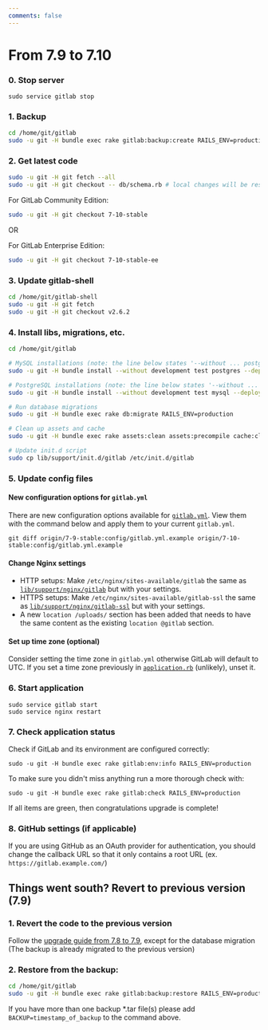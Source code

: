 ```yaml
---
comments: false
---
```


# From 7.9 to 7.10

### 0. Stop server

    sudo service gitlab stop

### 1. Backup

```bash
cd /home/git/gitlab
sudo -u git -H bundle exec rake gitlab:backup:create RAILS_ENV=production
```

### 2. Get latest code

```bash
sudo -u git -H git fetch --all
sudo -u git -H git checkout -- db/schema.rb # local changes will be restored automatically
```

For GitLab Community Edition:

```bash
sudo -u git -H git checkout 7-10-stable
```

OR

For GitLab Enterprise Edition:

```bash
sudo -u git -H git checkout 7-10-stable-ee
```

### 3. Update gitlab-shell

```bash
cd /home/git/gitlab-shell
sudo -u git -H git fetch
sudo -u git -H git checkout v2.6.2
```

### 4. Install libs, migrations, etc.

```bash
cd /home/git/gitlab

# MySQL installations (note: the line below states '--without ... postgres')
sudo -u git -H bundle install --without development test postgres --deployment

# PostgreSQL installations (note: the line below states '--without ... mysql')
sudo -u git -H bundle install --without development test mysql --deployment

# Run database migrations
sudo -u git -H bundle exec rake db:migrate RAILS_ENV=production

# Clean up assets and cache
sudo -u git -H bundle exec rake assets:clean assets:precompile cache:clear RAILS_ENV=production

# Update init.d script
sudo cp lib/support/init.d/gitlab /etc/init.d/gitlab
```

### 5. Update config files

#### New configuration options for `gitlab.yml`

There are new configuration options available for [`gitlab.yml`][yaml]. View them with the command below and apply them to your current `gitlab.yml`.

```
git diff origin/7-9-stable:config/gitlab.yml.example origin/7-10-stable:config/gitlab.yml.example
```

#### Change Nginx settings

- HTTP setups: Make `/etc/nginx/sites-available/gitlab` the same as [`lib/support/nginx/gitlab`][nginx] but with your settings.
- HTTPS setups: Make `/etc/nginx/sites-available/gitlab-ssl` the same as [`lib/support/nginx/gitlab-ssl`][nginx-ssl] but with your settings.
- A new `location /uploads/` section has been added that needs to have the same content as the existing `location @gitlab` section.

#### Set up time zone (optional)

Consider setting the time zone in `gitlab.yml` otherwise GitLab will default to UTC. If you set a time zone previously in [`application.rb`][app] (unlikely), unset it.

### 6. Start application

    sudo service gitlab start
    sudo service nginx restart

### 7. Check application status

Check if GitLab and its environment are configured correctly:

    sudo -u git -H bundle exec rake gitlab:env:info RAILS_ENV=production

To make sure you didn't miss anything run a more thorough check with:

    sudo -u git -H bundle exec rake gitlab:check RAILS_ENV=production

If all items are green, then congratulations upgrade is complete!

### 8. GitHub settings (if applicable)

If you are using GitHub as an OAuth provider for authentication, you should change the callback URL so that it
only contains a root URL (ex. `https://gitlab.example.com/`)

## Things went south? Revert to previous version (7.9)

### 1. Revert the code to the previous version
Follow the [upgrade guide from 7.8 to 7.9](7.8-to-7.9.md), except for the database migration
(The backup is already migrated to the previous version)

### 2. Restore from the backup:

```bash
cd /home/git/gitlab
sudo -u git -H bundle exec rake gitlab:backup:restore RAILS_ENV=production
```
If you have more than one backup *.tar file(s) please add `BACKUP=timestamp_of_backup` to the command above.

[yaml]: https://gitlab.com/gitlab-org/gitlab-ce/blob/7-10-stable/config/gitlab.yml.example
[app]: https://gitlab.com/gitlab-org/gitlab-ce/blob/7-10-stable/config/application.rb
[nginx]: https://gitlab.com/gitlab-org/gitlab-ce/blob/7-10-stable/lib/support/nginx/gitlab
[nginx-ssl]: https://gitlab.com/gitlab-org/gitlab-ce/blob/7-10-stable/lib/support/nginx/gitlab-ssl
